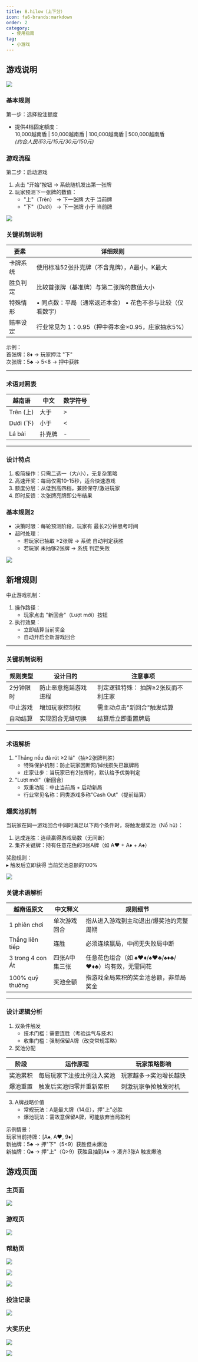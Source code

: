 ```yaml
---
title: 8.hilow（上下分）
icon: fa6-brands:markdown
order: 2
category:
  - 使用指南
tag:
  - 小游戏
---
```


## 游戏说明
![](/images/hilow.png)

### 基本规则
第一步：选择投注额度

+ 提供4档固定额度：  
10,000越南盾 | 50,000越南盾 | 100,000越南盾 | 500,000越南盾  
*(约合人民币3元/15元/30元/150元)*

### 游戏流程
第二步：启动游戏

1. 点击 "开始"按钮 → 系统随机发出第一张牌
2. 玩家预测下一张牌的数值：
    - "上"（Trên） → 下一张牌 大于 当前牌
    - "下"（Dưới） → 下一张牌 小于 当前牌

![](/images/ct/8-qdyx.png)



### 关键机制说明
| 要素 | 详细规则 |
| --- | --- |
| 卡牌系统 | 使用标准52张扑克牌（不含鬼牌），A最小，K最大 |
| 胜负判定 | 比较首张牌（基准牌）与第二张牌的数值大小 |
| 特殊情形 | • 同点数：平局（通常返还本金）   • 花色不参与比较（仅看数字） |
| 赔率设定 | 行业常见为 1：0.95（押中得本金×0.95，庄家抽水5%） |


示例：  
首张牌：8♦ → 玩家押注 "下"  
次张牌：5♣ → 5<8 → 押中获胜

---

### 术语对照表
| 越南语 | 中文 | 数学符号 |
| --- | --- | --- |
| Trên (上) | 大于 | > |
| Dưới (下) | 小于 | < |
| Lá bài | 扑克牌 | - |


---

### 设计特点
1. 极简操作：只需二选一（大/小），无复杂策略
2. 高速开奖：每局仅需10-15秒，适合快速游戏
3. 额度分层：从低到高四档，兼顾保守/激进玩家
4. 即时反馈：次张牌亮牌即公布结果

### 基本规则2
+ 决策时限：每轮预测阶段，玩家有 最长2分钟思考时间
+ 超时处理：
    - 若玩家已抽取 ≥2张牌 → 系统 自动判定获胜
    - 若玩家 未抽够2张牌 → 系统 判定失败

![](/images/ct/8-jbgz.png)



## 新增规则
中止游戏机制：

1. 操作路径：
    - 玩家点击 "新回合"（Lượt mới）按钮
2. 执行效果：
    - 立即结算当前奖金
    - 自动开启全新游戏回合

---

### 关键机制说明
| 规则类型 | 设计目的 | 注意事项 |
| --- | --- | --- |
| 2分钟限时 | 防止恶意拖延游戏进程 | 判定逻辑特殊：   抽牌≥2张反而不利庄家 |
| 中止游戏 | 增加玩家控制权 | 需主动点击"新回合"触发结算 |
| 自动结算 | 实现回合无缝切换 | 结算后立即重置牌局 |


---

### 术语解析
1. "Thắng nếu đã rút ≥2 lá"（抽≥2张牌判胜）
    - 特殊保护机制：防止玩家因断网/掉线损失已赢牌局
    - 庄家让步：当玩家已有2张牌时，默认给予优势判定
2. "Lượt mới"（新回合）
    - 双重功能：中止当前局 + 启动新局
    - 行业常见名称：同类游戏多称"Cash Out"（提前结算）

### 爆奖池机制
当玩家在同一游戏回合中同时满足以下两个条件时，将触发爆奖池（Nổ hũ）：

1. 达成连胜：连续赢得游戏局数（无间断）
2. 集齐关键牌：持有任意花色的3张A牌（如 A♥ + A♦ + A♠）

奖励规则：  
▸ 触发后立即获得 当前奖池总额的100%

![](/images/ct/8-jlgz.png)



### 关键术语解析
| 越南语原文 | 中文释义 | 规则细节 |
| --- | --- | --- |
| 1 phiên chơi | 单次游戏回合 | 指从进入游戏到主动退出/爆奖池的完整周期 |
| Thắng liên tiếp | 连胜 | 必须连续赢局，中间无失败局中断 |
| 3 trong 4 con Át | 四张A中集三张 | 任意花色组合（如 ♠♥♦/♠♥♣/♠♦♣/♥♦♣）均有效，无需同花 |
| 100% quỹ thưởng | 奖池全额 | 指游戏全局累积的奖金池总额，非单局奖金 |


---

### 设计逻辑分析
1. 双条件触发
    - 技术门槛：需要连胜（考验运气与技术）
    - 收集门槛：强制保留A牌（改变常规策略）
2. 奖池分配

| 阶段 | 运作原理 | 玩家策略影响 |
| --- | --- | --- |
| 奖池累积 | 每局玩家下注按比例注入奖池 | 玩家越多→奖池增长越快 |
| 爆池重置 | 触发后奖池归零并重新累积 | 刺激玩家争抢触发时机 |


3. A牌战略价值
    - 常规玩法：A是最大牌（14点），押"上"必胜
    - 爆池玩法：需故意保留A牌，可能放弃当局盈利

示例情景：  
玩家当前持牌：[A♠, A♥, 9♦]  
新抽牌：5♣ → 押"下"（5<9）获胜但未爆池  
新抽牌：Q♠ → 押"上"（Q>9）获胜且抽到A♦ → 凑齐3张A 触发爆池



## 游戏页面
### 主页面
![](/images/hilow/index.png)

### 游戏页
![](/images/hilow/game.png)

### 帮助页
![](/images/hilow/help-1.png)

![](/images/hilow/help-2.png)

![](/images/hilow/help-3.png)

### 投注记录
![](/images/hilow/my.png)

### 大奖历史
![](/images/hilow/his.png)

![](/images/hilow/his-2.png)

